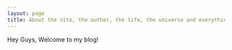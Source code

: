 ```yaml
---
layout: page
title: About the site, the author, the life, the universe and everything more.
---
```


<div class="message">
   Hey Guys, Welcome to my blog!
</div>


